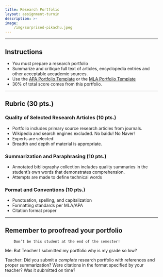 ```yaml
---
title: Research Portfolio
layout: assignment-turnin
description: >-
image: 
    /img/surprised-pikachu.jpeg
---
```

---
## Instructions
- You must prepare a research portfolio
- Summarize and critique full text of articles, encyclopedia entries and other acceptable accademic sources.
- Use the [APA Portfolio Template](https://docs.google.com/document/d/1Sm-WBq_hOoY72JHembDFX6ZUISS6tdnB/edit?usp=share_link&ouid=106340071982720803011&rtpof=true&sd=true) or the [MLA Portfolio Template](https://docs.google.com/file/d/1SvEDCpn1UEF_uVpsqU2bg34i67VC7ABL/edit?usp=docslist_api&filetype=msword)
- 30% of total score comes from this portfolio.

---
## Rubric (30 pts.)
### Quality of Selected Research Articles (10 pts.)
- Portfolio includes primary source research articles from journals. 
- Wikipedia and search engines excluded. No baidu! No Naver! 
- Experts are selected 
- Breadth and depth of material is appropriate. 
### Summarization and Paraphrasing (10 pts.)
- Annotated bibliography collection includes quality summaries in the student’s own words that demonstrates comprehension. 
- Attempts are made to define technical words 
### Format and Conventions (10 pts.)
- Punctuation, spelling, and capitalization
- Formatting standards per MLA/APA
- Citation format proper 
---

## Remember to proofread your portfolio
        Don’t be this student at the end of the semester!       

Me: But Teacher I submitted my portfolio why is my grade so low?

Teacher: Did you submit a *complete* research portfolio with references and proper summarization? Were citations in the format specified by your teacher? Was it submitted on time?

